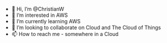 - 👋 Hi, I’m @ChristianW
- 👀 I’m interested in AWS
- 🌱 I’m currently learning AWS
- 💞️ I’m looking to collaborate on Cloud and The Cloud of Things
- 📫 How to reach me - somewhere in a Cloud

<!---
ChristianW/ChristianW is a ✨ special ✨ repository because its `README.md` (this file) appears on your GitHub profile.
You can click the Preview link to take a look at your changes.
--->
